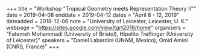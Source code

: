 +++
title = "Workshop "Tropical Geometry meets Representation Theory II""
date = 2019-04-08
enddate = 2019-04-12
dates = "April 8 - 12, 2019"
dateadded = 2018-12-06
note = "University of Leicester, Leicester, U. K."
webpage = "https://sites.google.com/view/tgrt2019/home"
organisers = "Fatemeh Mohammadi (University of Bristol), Hipolito Treffinger (University of Leicester)"
speakers = "Daniel Labardini (UNAM, Mexico), Omid Amini (CNRS, France)"
+++
